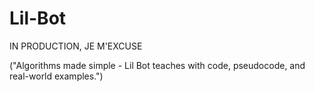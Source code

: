 # Lil-Bot
IN PRODUCTION, JE M'EXCUSE

("Algorithms made simple - Lil Bot teaches with code, pseudocode, and real-world examples.")

